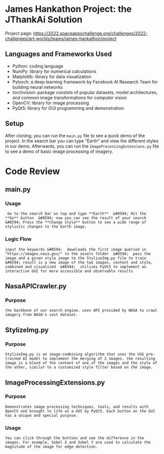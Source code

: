 # James Hankathon Project: the JThankAi Solution
 Project page: https://2022.spaceappschallenge.org/challenges/2022-challenges/art-worlds/teams/james-hankathon/project
## Languages and Frameworks Used 
  * Python: coding language
  * NumPy: library for numerical calculations
  * Matplotlib: library for data visualization
  * Pytorch: a deep learning framework by Facebook AI Research Team for building neural networks
  * torchvision: package consists of popular datasets, model architectures, and common image transformations for computer vision
  * OpenCV: library for image processing
  * PyQt5: library for GUI programming and demonstration

## Setup
  After cloning, you can run the `main.py` file to see a quick demo of the project. In the search bar you can type "Earth" and view the different styles in our demo. Afterwards, you can run the `ImageProcessingExtensions.py` file to see a demo of basic image processing of imagery. 


# Code Review

  ## main.py
  ### **Usage**
     Go to the search bar on top and type **Earth**  &#8594; Hit the **Go** button  &#8594; now you can see the result of your search  &#8594; Press the **Change style** button to see a wide range of stylistic changes to the Earth image. 

  ### **Logic Flow**
    input the keywords &#8594;  downloads the first image queried in "https://images.nasa.gov/" to the assets folder  &#8594;  pass the image and a given style image to the StylizeImg.py file to train &#8594; result is a new image of the two images, content and style, combined and visualized  &#8594;  utilizes PyQt5 to implement an interactive GUI for more accessible and observable results


  ## NasaAPICrawler.py

  ### **Purpose**
    the backbone of our search engine. uses API provided by NASA to crawl imagery from NASA's vast dataset.  


  ## StylizeImg.py

  ### **Purpose**
    StylizeImg.py is an image-combining algorithm that uses the VGG pre-trained AI model to implement the merging of 2 images. the resulting image is a blend of the content of one of the images and the style of the other, similar to a customized style filter based on the image. 

  ## ImageProcessingExtensions.py

  ### **Purpose**
    Demonstrates image processing techniques, tools, and results with OpenCV and brought to life as a GUI by PyQt5. Each button on the GUI has a unique and special purpose. 

  ### **Usage**
    You can click through the buttons and see the difference in the images. For example, Sobel X and Sobel Y are used to calculate the magnitude of the image for edge detection. 


 
